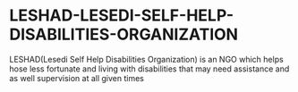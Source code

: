 # LESHAD-LESEDI-SELF-HELP-DISABILITIES-ORGANIZATION
LESHAD(Lesedi Self Help Disabilities Organization) is an NGO which helps hose less fortunate and living with disabilities that may need assistance and as well supervision at all given times

